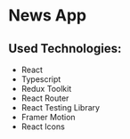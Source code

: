 <h1>News App</h1>

<h2>Used Technologies:</h2>
<ul>
  <li>React</li>
  <li>Typescript</li>
  <li>Redux Toolkit</li>
  <li>React Router</li>
  <li>React Testing Library</li>
  <li>Framer Motion</li>
  <li>React Icons</li>
</ul>

